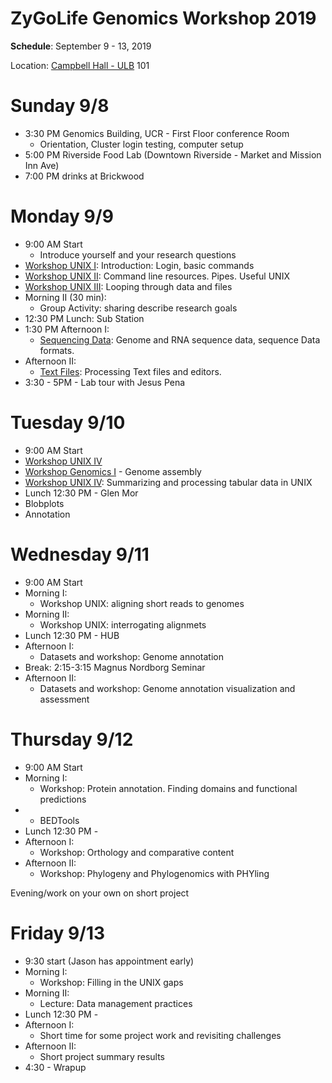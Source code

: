 # ZyGoLife Genomics Workshop 2019


**Schedule**: September 9 - 13, 2019

Location: [Campbell Hall - ULB](https://campusmap.ucr.edu/?loc=ULB) 101

Sunday 9/8
==========
   * 3:30 PM Genomics Building, UCR - First Floor conference Room
     - Orientation, Cluster login testing, computer setup
   * 5:00 PM Riverside Food Lab (Downtown Riverside - Market and Mission Inn Ave)
   * 7:00 PM drinks at Brickwood

Monday 9/9
=========
  * 9:00 AM Start
      - Introduce yourself and your research questions
  * [Workshop UNIX I](UNIX_Basics/Beginings): Introduction: Login, basic commands
  * [Workshop UNIX II](UNIX_Basics/RunningTools): Command line resources. Pipes. Useful UNIX
  * [Workshop UNIX III](UNIX_Basics/ProgrammingBash): Looping through data and files
  * Morning II (30 min):
    - Group Activity: sharing describe research goals
  * 12:30 PM Lunch: Sub Station
  * 1:30 PM Afternoon I:
    - [Sequencing Data](Genomics/SequencingData): Genome and RNA sequence data, sequence Data formats.
  * Afternoon II:
      - [Text Files](Genomics/TextFiles): Processing Text files and editors.
   * 3:30 - 5PM - Lab tour with Jesus Pena

Tuesday 9/10
=============
   * 9:00 AM Start
   * [Workshop UNIX IV](UNIX_Basics/RunningJobs)
   * [Workshop Genomics I](Genomics/Assembly) - Genome assembly
   * [Workshop UNIX IV](UNIX_Basics/TabularData): Summarizing and processing tabular data in UNIX
   * Lunch 12:30 PM - Glen Mor
   * Blobplots
   * Annotation

Wednesday 9/11
==============
   * 9:00 AM Start
   * Morning I:
      - Workshop UNIX: aligning short reads to genomes
   * Morning II:
      - Workshop UNIX: interrogating alignmets
   * Lunch 12:30 PM - HUB
   * Afternoon I:
      - Datasets and workshop: Genome annotation
   * Break: 2:15-3:15 Magnus Nordborg Seminar
   * Afternoon II:
      - Datasets and workshop: Genome annotation visualization and assessment

Thursday 9/12
=============
   * 9:00 AM Start
   * Morning I:
      - Workshop: Protein annotation. Finding domains and functional predictions
   *
      - BEDTools
  * Lunch 12:30 PM -
   * Afternoon I:
      - Workshop: Orthology and comparative content
   * Afternoon II:
      - Workshop: Phylogeny and Phylogenomics with PHYling

Evening/work on your own on short project

Friday 9/13
================
   * 9:30 start (Jason has appointment early)
   * Morning I:
      - Workshop: Filling in the UNIX gaps
   * Morning II:
      - Lecture: Data management practices
  * Lunch 12:30 PM -
   * Afternoon I:
      - Short time for some project work and revisiting challenges
   * Afternoon II:
      - Short project summary results
   * 4:30 - Wrapup
